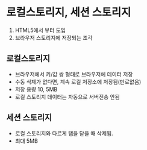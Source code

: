 # 로컬스토리지, 세션 스토리지
1. HTML5에서 부터 도입
2. 브라우저 스토리지에 저장되는 조각

## 로컬스토리지
- 브라우저에서 키/값 쌍 형태로 브라우저에 데이터 저장
- 수동 삭제가 없다면, 계속 로컬 저장소에 저장됨(만료없음)
- 저장 용량 10, 5MB
- 로컬 스토리지 데이터는 자동으로 서버전송 안됨

## 세션 스토리지
- 로컬 스토리지와 다르게 탭을 닫을 때 삭제됨.
- 최대 5MB
